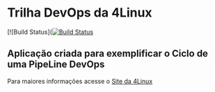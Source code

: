 # Trilha DevOps da 4Linux

<!-- Altere a Flag abaixo com sua URL do Travis -->
[![Build Status]([![Build Status](https://travis-ci.org/lucilasantin/DevOpsLab-HelloWorld.svg?branch=master)](https://travis-ci.org/lucilasantin/DevOpsLab-HelloWorld)

## Aplicação criada para exemplificar o Ciclo de uma PipeLine DevOps


Para maiores informações acesse o [Site da 4Linux](https://www.4linux.com.br/cursos/devops)
